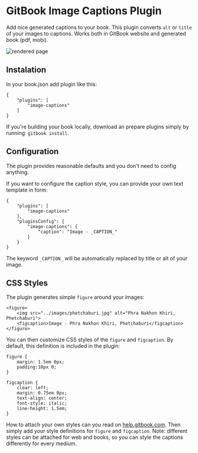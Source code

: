 # GitBook Image Captions Plugin
Add nice generated captions to your book. This plugin converts ```alt``` or ```title``` of your images to captions.
Works both in GitBook website and generated book (pdf, mobi).
 
![rendered page](https://raw.github.com/todvora/gitbook-plugin-image-captions/master/preview.jpg)

## Instalation
In your book.json add plugin like this:
```
{
    "plugins": [
        "image-captions"
    ]
}
```

If you're building your book locally, download an prepare plugins simply by running: ```gitbook install```. 

## Configuration
The plugin provides reasonable defaults and you don't need to config anything. 

If you want to configure the caption style, you can provide your own text template in form:
```
{
    "plugins": [
        "image-captions"
    ],
    "pluginsConfig": {
        "image-captions": {
            "caption": "Image - _CAPTION_"
        }
    }
}
```
The keyword ```_CAPTION_``` will be automatically replaced by title or alt of your image. 

## CSS Styles
The plugin generates simple ```figure``` around your images:
```
<figure>
    <img src="../images/phetchaburi.jpg" alt="Phra Nakhon Khiri, Phetchaburi">
    <figcaption>Image - Phra Nakhon Khiri, Phetchaburi</figcaption>
</figure>
```

You can then customize CSS styles of the ```figure``` and ```figcaption```. By default, this definition is included in the plugin:

```
figure {
    margin: 1.5em 0px;
    padding:10px 0;
}

figcaption {
    clear: left;
    margin: 0.75em 0px;
    text-align: center;
    font-style: italic;
    line-height: 1.5em;
}
```
How to attach your own styles can you read on [help.gitbook.com](http://help.gitbook.com/format/configuration.html). 
Then simply add your style definitions for ```figure``` and ```figcaption```. Note: different styles can be attached for
web and books, so you can style the captions differently for every medium.